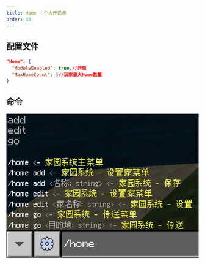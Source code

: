 ```yaml
---
title: Home ｜个人传送点
order: 30
---
```


## 配置文件

```json
"Home": {
  "ModuleEnabled": true,//开启
  "MaxHomeCount": 5//玩家最大Home数量
}
```

## 命令

![命令](../../images/home/cmd.png)
